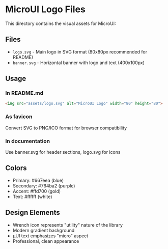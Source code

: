 # MicroUI Logo Files

This directory contains the visual assets for MicroUI:

## Files

- `logo.svg` - Main logo in SVG format (80x80px recommended for README)
- `banner.svg` - Horizontal banner with logo and text (400x100px)

## Usage

### In README.md
```markdown
<img src="assets/logo.svg" alt="MicroUI Logo" width="80" height="80">
```

### As favicon
Convert SVG to PNG/ICO format for browser compatibility

### In documentation
Use banner.svg for header sections, logo.svg for icons

## Colors

- Primary: #667eea (blue)
- Secondary: #764ba2 (purple)
- Accent: #ffd700 (gold)
- Text: #ffffff (white)

## Design Elements

- Wrench icon represents "utility" nature of the library
- Modern gradient background
- μUI text emphasizes "micro" aspect
- Professional, clean appearance
